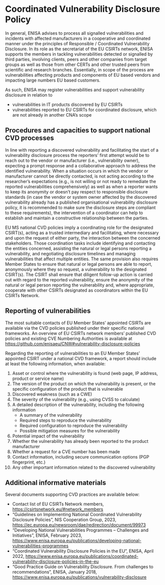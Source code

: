 # Coordinated Vulnerability Disclosure Policy

In general, ENISA advises to process all signalled vulnerabilities and incidents with affected manufacturers in a cooperative and coordinated manner under the principles of Responsible / Coordinated Vulnerability Disclosure.
In its role as the secretariat of the EU CSIRTs network, ENISA supports the members in tackling vulnerabilities detected or signalled by third parties, involving clients, peers and other companies from target groups as well as those from other CERTs and other trusted peers from scientific and research branches. Essentially, in scope of the process are vulnerabilities affecting products and components of EU based vendors and impacting large numbers EU based customers.

As such, ENISA may register vulnerabilities and support vulnerability disclosure in relation to
- vulnerabilities in IT products discovered by EU CSIRTs
- vulnerabilities reported to EU CSIRTs for coordinated disclosure, which are not already in another CNA’s scope

## Procedures and capacities to support national CVD processes
In line with reporting a discovered vulnerability and facilitating the start of a vulnerability disclosure process the reporters’ first attempt would be to reach out to the vendor or manufacturer (i.e., vulnerability owner), expecting a prompt response and a collaborative approach to address the identified vulnerability. When a situation occurs in which the vendor or manufacturer cannot be directly contacted, is not acting according to the researcher’s expectations (e.g., is not willing or not ready to remediate the reported vulnerabilities comprehensively) as well as when a reporter wants to keep its anonymity or doesn’t pay respect to responsible disclosure standards (in case the vendor or system owner affected by the discovered vulnerability already has a published organisational vulnerability disclosure policy, it is recommended to make sure the disclosure steps are compliant to these requirements), the intervention of a coordinator can help to establish and maintain a constructive relationship between the parties.

EU MS national CVD policies imply a coordinating role for the designated CSIRT(s), acting as a trusted intermediary and facilitating, where necessary and upon the request of either party, the interaction between the concerned stakeholders. Those coordination tasks include identifying and contacting the entities concerned, assisting the natural or legal persons reporting a vulnerability, and negotiating disclosure timelines and managing vulnerabilities that affect multiple entities. The same provision also requires Member States to ensure that natural or legal persons are able to report, anonymously where they so request, a vulnerability to the designated CSIRT(s). The CSIRT shall ensure that diligent follow-up action is carried out with regard to the reported vulnerability, ensure the anonymity of the natural or legal person reporting the vulnerability and, where appropriate, cooperate with other CSIRTs designated as coordinators within the EU CSIRTs Network.

## Reporting of vulnerabilities 
The most suitable contacts of EU Member States’ appointed CSIRTs are available via the CVD policies published under their specific national frameworks. An overview of EU CSIRTs network members’ published CVD policies and existing CVE Numbering Authorities is available at https://github.com/enisaeu/CNW#vulnerability-disclosure-policies

Regarding the reporting of vulnerabilities to an EU Member States’ appointed CSIRT under a national CVD framework, a report should include at least the following information, when available:

1.	Asset or control where the vulnerability is found (web page, IP address, product or service name)
2.	The version of the product on which the vulnerability is present, or the specific configuration of the product that is vulnerable
3.	Discovered weakness (such as a CWE)
4.	The severity of the vulnerability (e.g., using CVSS to calculate)
5.	A detailed description of the vulnerability, including the following information
    - A summary of the vulnerability
    - Required steps to reproduce the vulnerability
    - Required configuration to reproduce the vulnerability
    - Possible mitigation measures for the vulnerability
6.	Potential impact of the vulnerability
7.	Whether the vulnerability has already been reported to the product manufacturer
8.	Whether a request for a CVE number has been made
9.	Contact information, including secure communication options (PGP fingerprint, etc.)
10.	Any other important information related to the discovered vulnerability

## Additional informative materials
Several documents supporting CVD practices are available below:
- Contact list of EU CSIRTs Network members, https://csirtsnetwork.eu/#network_members
- “Guidelines on Implementing National Coordinated Vulnerability Disclosure Policies”, NIS Cooperation Group, 2023, https://ec.europa.eu/newsroom/dae/redirection/document/99973
- “Developing National Vulnerabilities Programmes – Challenges and Initiatives”, ENISA, February 2023, https://www.enisa.europa.eu/publications/developing-national-vulnerabilities-programmes
- “Coordinated Vulnerability Disclosure Policies in the EU”, ENISA, April 2022, https://www.enisa.europa.eu/publications/coordinated-vulnerability-disclosure-policies-in-the-eu
- “Good Practice Guide on Vulnerability Disclosure. From challenges to recommendations”, ENISA, January 2018, https://www.enisa.europa.eu/publications/vulnerability-disclosure 

